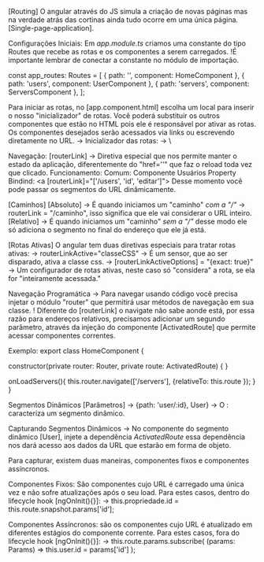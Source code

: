 [Routing] O angular através do JS simula a criação de novas páginas mas na verdade atrás das cortinas ainda tudo ocorre em uma única página. [Single-page-application].

Configurações Iniciais:
Em _app.module.ts_ criamos uma constante do tipo Routes que recebe as rotas e os componentes a serem carregados.
!É importante lembrar de conectar a constante no módulo de importação.

const app_routes: Routes = [
  { path: '', component: HomeComponent },
  { path: 'users', component: UserComponent },
  { path: 'servers', component: ServersComponent },
];


Para iniciar as rotas, no [app.component.html] escolha um local para inserir o nosso "inicializador" de rotas.
Você poderá substituir os outros componentes que estão no HTML pois ele é responsável por ativar as rotas.
Os componentes desejados serão acessados via links ou escrevendo diretamente no URL.
→ Inicializador das rotas:
→ <router-outlet></router-outlet>\

Navegação:
[routerLink] → Diretiva especial que nos permite manter o estado da aplicação, diferentemente do "href=''" que faz o reload toda vez que clicado.
Funcionamento: 
Comum: <a routerLink="users">Componente Usuários</a>
Property Bindind: <a [routerLink]="['/users', 'id', 'editar']"> Desse momento você pode passar os segmentos do URL dinâmicamente.

[Caminhos]
[Absoluto] → É quando iniciamos um "caminho" _com a "/"_ → routerLink = "/caminho", isso significa que ele vai considerar o URL inteiro.
[Relativo] → É quando iniciamos um "caminho" _sem a "/"_ desse modo ele só adiciona o segmento no final do endereço que ele já está.


[Rotas Ativas] O angular tem duas diretivas especiais para tratar rotas ativas:
→ routerLinkActive="classeCSS" → É um sensor, que ao ser disparado, ativa a classe css. 
→ [routerLinkActiveOptions] = "{exact: true}" → Um configurador de rotas ativas, neste caso só "considera" a rota, se ela for "inteiramente acessada."


Navegação Programática
→ Para navegar usando código você precisa injetar o módulo "router" que permitirá usar métodos de navegação em sua classe.
! Diferente do [routerLink] o navigate não sabe aonde está, por essa razão para endereços relativos, precisamos adicionar um segundo parâmetro, através da injeção do componente
[ActivatedRoute] que permite acessar componentes correntes.

Exemplo:
export class HomeComponent {

  constructor(private router: Router, private route: ActivatedRoute) { }

  onLoadServers(){
    this.router.navigate(['/servers'], {relativeTo: this.route });
  }
}


Segmentos Dinãmicos [Parâmetros]
→ {path: 'user/:id}, User} → O : caracteriza um segmento dinâmico.

Capturando Segmentos Dinâmicos
→ No componente do segmento dinâmico [User], injete a dependência _ActivatedRoute_ essa dependência nos dará acesso aos dados da URL que estarão em forma de objeto.

Para capturar, existem duas maneiras, componentes fixos e componentes assíncronos. 

Componentes Fixos: São componentes cujo URL é carregado uma única vez e não sofre atualizações após o seu load.
Para estes casos, dentro do lifecycle hook [ngOnInit(){}]:
→ this.propriedade.id = this.route.snapshot.params['id'];

Componentes Assíncronos: são os componentes cujo URL é atualizado em diferentes estágios do componente corrente.
Para estes casos, fora do lifecycle hook [ngOnInit(){}]:
→ this.route.params.subscribe( (params: Params) => this.user.id = params['id'] );